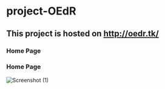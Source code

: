 # project-OEdR
## This project is hosted on http://oedr.tk/
### Home Page
### Home Page
![Screenshot (1)](https://user-images.githubusercontent.com/44525721/62827325-90f18700-bbea-11e9-9a2e-5c07d684357a.png)

